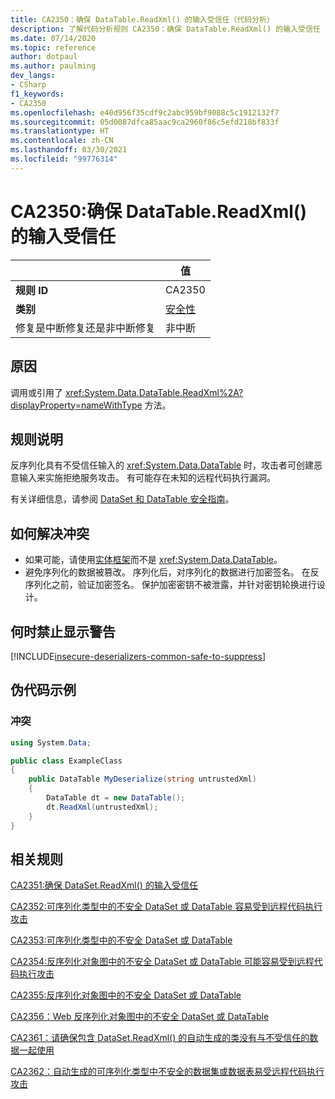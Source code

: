 ```yaml
---
title: CA2350：确保 DataTable.ReadXml() 的输入受信任（代码分析）
description: 了解代码分析规则 CA2350：确保 DataTable.ReadXml() 的输入受信任
ms.date: 07/14/2020
ms.topic: reference
author: dotpaul
ms.author: paulming
dev_langs:
- CSharp
f1_keywords:
- CA2350
ms.openlocfilehash: e40d956f35cdf9c2abc959bf9088c5c1912132f7
ms.sourcegitcommit: 05d0087dfca85aac9ca2960f86c5efd218bf833f
ms.translationtype: HT
ms.contentlocale: zh-CN
ms.lasthandoff: 03/30/2021
ms.locfileid: "99776314"
---
```

# <a name="ca2350-ensure-datatablereadxmls-input-is-trusted"></a>CA2350:确保 DataTable.ReadXml() 的输入受信任

| | 值 |
|-|-|
| **规则 ID** |CA2350|
| **类别** |[安全性](security-warnings.md)|
| 修复是中断修复还是非中断修复 |非中断|

## <a name="cause"></a>原因

调用或引用了 <xref:System.Data.DataTable.ReadXml%2A?displayProperty=nameWithType> 方法。

## <a name="rule-description"></a>规则说明

反序列化具有不受信任输入的 <xref:System.Data.DataTable> 时，攻击者可创建恶意输入来实施拒绝服务攻击。 有可能存在未知的远程代码执行漏洞。

有关详细信息，请参阅 [DataSet 和 DataTable 安全指南](../../../framework/data/adonet/dataset-datatable-dataview/security-guidance.md)。

## <a name="how-to-fix-violations"></a>如何解决冲突

- 如果可能，请使用[实体框架](/ef/)而不是 <xref:System.Data.DataTable>。
- 避免序列化的数据被篡改。 序列化后，对序列化的数据进行加密签名。 在反序列化之前，验证加密签名。 保护加密密钥不被泄露，并针对密钥轮换进行设计。

## <a name="when-to-suppress-warnings"></a>何时禁止显示警告

[!INCLUDE[insecure-deserializers-common-safe-to-suppress](~/includes/code-analysis/insecure-deserializers-common-safe-to-suppress.md)]

## <a name="pseudo-code-examples"></a>伪代码示例

### <a name="violation"></a>冲突

```csharp
using System.Data;

public class ExampleClass
{
    public DataTable MyDeserialize(string untrustedXml)
    {
        DataTable dt = new DataTable();
        dt.ReadXml(untrustedXml);
    }
}
```

## <a name="related-rules"></a>相关规则

[CA2351:确保 DataSet.ReadXml() 的输入受信任](ca2351.md)

[CA2352:可序列化类型中的不安全 DataSet 或 DataTable 容易受到远程代码执行攻击](ca2352.md)

[CA2353:可序列化类型中的不安全 DataSet 或 DataTable](ca2353.md)

[CA2354:反序列化对象图中的不安全 DataSet 或 DataTable 可能容易受到远程代码执行攻击](ca2354.md)

[CA2355:反序列化对象图中的不安全 DataSet 或 DataTable](ca2355.md)

[CA2356：Web 反序列化对象图中的不安全 DataSet 或 DataTable](ca2356.md)

[CA2361：请确保包含 DataSet.ReadXml() 的自动生成的类没有与不受信任的数据一起使用](ca2361.md)

[CA2362：自动生成的可序列化类型中不安全的数据集或数据表易受远程代码执行攻击](ca2362.md)
